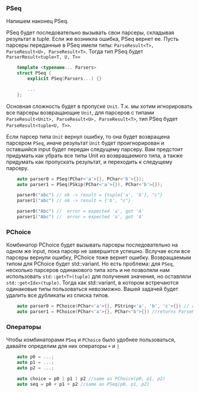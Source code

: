 ### PSeq
Напишем наконец PSeq.

PSeq будет последовательно вызывать свои парсеры, складывая результат в tuple. Если же возникла ошибка, PSeq вернет ее. Пусть парсеры переданные в PSeq имели типы: `ParseResult<T>, ParseResult<U>, ParseResult<T>`.
Тогда тип PSeq будет `ParserResult<tuple<T, U, T>>`

```c++
    template <typename... Parsers>
    struct PSeq {
        explicit PSeq(Parsers...) {}

        ...
    };
```

Основная сложность будет в пропуске `Unit`. Т.к. мы хотим игнорировать все парсеры возвращающие `Unit`, для парсеров с типами `ParseResult<Unit>, ParseResult<U>, ParseResult<T>`, тип PSeq будет `ParseResult<tuple<U, T>>`.

Если парсер типа `Unit` вернул ошибку, то она будет возвращена парсером `PSeq`, иначе результат `Unit` будет проигнорирован и оставшийся input будет передан следущему парсеру. Вам предстоит придумать как убрать все типы Unit из возвращаемого типа, а также придумать как пропускать результат, и
переходить к следущему парсеру.

```c++
    auto parser0 = PSeq(PChar<'a'>{}, PChar<'b'>{});
    auto parser1 = PSeq(PSkip(PChar<'a'>{}), PChar<'b'>{});

    parser0("abc") // ok -> result = {tuple{'a', 'b'}, "c"}
    parser1("abc") // ok -> result = {'b', "c"}

    parser0("Abc") //  error = expected 'a', got 'A'
    parser1("Abc") //  error = expected 'a', got 'A'
```

### PChoice
Комбинатор PChoice будет вызывать парсеры последовательно на одном же input, пока парсер не завершится успешно. Вслучае если все парсеры вернули ошибку, PChoice тоже вернет ошибку.
Возвращаемым типом для PChoice будет std::variant.
Но есть проблема: для `PSeq`, несколько парсеров одинакового типа хоть и не позволяли нам использовать `std::get<T>(tuple)` для получения значения, но оставляли `std::get<Idx>(tuple)`. Тогда как std::variant, в котором встречаются одинаковые типы пользоваться невозможно. Вашей задачей будет удалить
все дубликаты из списка типов.

```c++
    auto parser0 = PChoice(PChar<'a'>{}, PString<'a', 'b', 'c'>{}) // returns ParseResult<variant<char, string_view>>
    auto parser1 = PChoice(PChar<'a'>{}, PChar<'b'>{}) //returns ParseResult<variant<char>>
```

### Операторы
Чтобы комбинаторами `PSeq` и `PChoice` было удобнее пользоваться, давайте определим для них операторы `+` и `|`

```c++
    auto p0 = ...;
    auto p1 = ...;
    auto p2 = ...;

    auto choice = p0 | p1 | p2 //same as PChoice(p0, p1, p2)
    auto seq = p0 + p1 + p2 //same as PSeq(p0, p1, p2)
```
